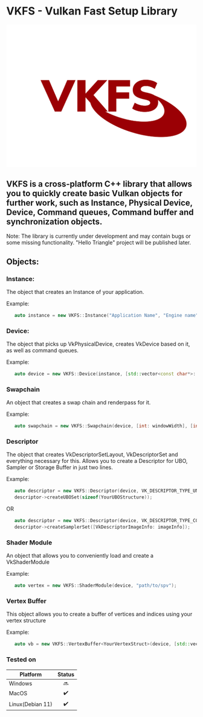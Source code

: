 # VKFS - Vulkan Fast Setup Library

![Logo](logo.PNG)

## VKFS is a cross-platform C++ library that allows you to quickly create basic Vulkan objects for further work, such as Instance, Physical Device, Device, Command queues, Command buffer and synchronization objects.

Note: The library is currently under development and may contain bugs or some missing functionality. "Hello Triangle" project will be published later.

## Objects:

### Instance:
The object that creates an Instance of your application.

Example:
```cpp
   auto instance = new VKFS::Instance("Application Name", "Engine name", [std::vector<const char*>: instanceExtensions], [bool: enableValidationLayers], [OPTIONAL uint32_t API_VERSION=VK_API_VERSION_1_2]);
```

### Device:
The object that picks up VkPhysicalDevice, creates VkDevice based on it, as well as command queues.

Example:
```cpp
   auto device = new VKFS::Device(instance, [std::vector<const char*>: deviceExtensions]);
```

### Swapchain
An object that creates a swap chain and renderpass for it.

Example:
```cpp
   auto swapchain = new VKFS::Swapchain(device, [int: windowWidth], [int: windowHeight]);
```

### Descriptor
The object that creates VkDescriptorSetLayout, VkDescriptorSet and everything necessary for this. Allows you to create a Descriptor for UBO, Sampler or Storage Buffer in just two lines.

Example:
```cpp
   auto descriptor = new VKFS::Descriptor(device, VK_DESCRIPTOR_TYPE_UNIFORM_BUFFER, [VkShaderStageFlagBits: shaderStage]);
   descriptor->createUBOSet(sizeof(YourUBOStructure));
```
OR

```cpp
   auto descriptor = new VKFS::Descriptor(device, VK_DESCRIPTOR_TYPE_COMBINED_IMAGE_SAMPLER, [VkShaderStageFlagBits: shaderStage]);
   descriptor->createSamplerSet([VkDescriptorImageInfo: imageInfo]);
```

### Shader Module
An object that allows you to conveniently load and create a VkShaderModule

Example:
```cpp
   auto vertex = new VKFS::ShaderModule(device, "path/to/spv");
```

### Vertex Buffer
This object allows you to create a buffer of vertices and indices using your vertex structure

Example:
```cpp
   auto vb = new VKFS::VertexBuffer<YourVertexStruct>(device, [std::vector<YourVertexStruct> vertices], [std::vector<uint32_t> indices]);
```

### Tested on
|Platform|Status |
|-------|:-: |
|Windows| 🔜 |
|MacOS  | ✔️ |
|Linux(Debian 11)  | ✔️ |
